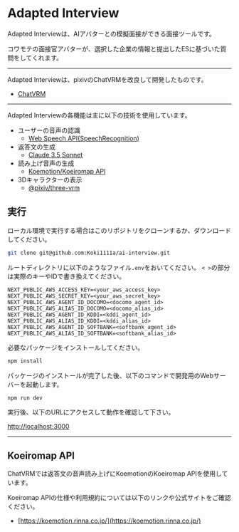 # Adapted Interview

Adapted Interviewは、AIアバターとの模擬面接ができる面接ツールです。

コワモテの面接官アバターが、選択した企業の情報と提出したESに基づいた質問をしてくれます。

---

Adapted Interviewは、pixivのChatVRMを改良して開発したものです。

- [ChatVRM](https://github.com/pixiv/ChatVRM)

---

Adapted Interviewの各機能は主に以下の技術を使用しています。

- ユーザーの音声の認識
    - [Web Speech API(SpeechRecognition)](https://developer.mozilla.org/ja/docs/Web/API/SpeechRecognition)
- 返答文の生成
    - [Claude 3.5 Sonnet](https://aws.amazon.com/jp/bedrock/claude/)
- 読み上げ音声の生成
    - [Koemotion/Koeiromap API](https://koemotion.rinna.co.jp/)
- 3Dキャラクターの表示
    - [@pixiv/three-vrm](https://github.com/pixiv/three-vrm)


## 実行
ローカル環境で実行する場合はこのリポジトリをクローンするか、ダウンロードしてください。
```bash
git clone git@github.com:Koki1111a/ai-interview.git
```

ルートディレクトリに以下のようなファイル```.env```をおいてください。
`< >`の部分は実際のキーやIDで書き換えてください。
```.env
NEXT_PUBLIC_AWS_ACCESS_KEY=<your_aws_access_key>
NEXT_PUBLIC_AWS_SECRET_KEY=<your_aws_secret_key>
NEXT_PUBLIC_AWS_AGENT_ID_DOCOMO=<docomo_agent_id>
NEXT_PUBLIC_AWS_ALIAS_ID_DOCOMO=<docomo_alias_id>
NEXT_PUBLIC_AWS_AGENT_ID_KDDI=<kddi_agent_id>
NEXT_PUBLIC_AWS_ALIAS_ID_KDDI=<kddi_alias_id>
NEXT_PUBLIC_AWS_AGENT_ID_SOFTBANK=<softbank_agent_id>
NEXT_PUBLIC_AWS_ALIAS_ID_SOFTBANK=<softbank_alias_id>
```

必要なパッケージをインストールしてください。
```bash
npm install
```

パッケージのインストールが完了した後、以下のコマンドで開発用のWebサーバーを起動します。
```bash
npm run dev
```

実行後、以下のURLにアクセスして動作を確認して下さい。

[http://localhost:3000](http://localhost:3000) 


---

## Koeiromap API
ChatVRMでは返答文の音声読み上げにKoemotionのKoeiromap APIを使用しています。

Koeiromap APIの仕様や利用規約については以下のリンクや公式サイトをご確認ください。

- [https://koemotion.rinna.co.jp/](https://koemotion.rinna.co.jp/)
